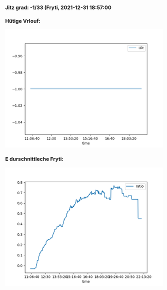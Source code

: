 ### Jitz grad: -1/33 (Fryti, 2021-12-31 18:57:00

### Hütige Vrlouf:
![Graph](Today.png)

### E durschnittleche Fryti:
![Graph](Fryti.png)